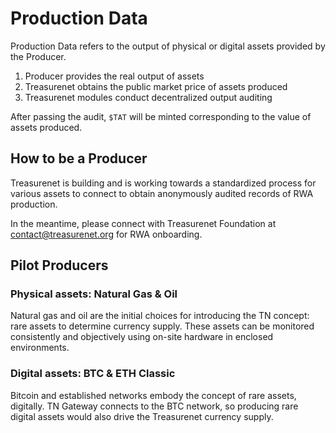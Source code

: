 # Production Data

Production Data refers to the output of physical or digital assets provided by the Producer.

1. Producer provides the real output of assets
2. Treasurenet obtains the public market price of assets produced
3. Treasurenet modules conduct decentralized output auditing

After passing the audit, `$TAT` will be minted corresponding to the value of assets produced.

## How to be a Producer

Treasurenet is building and is working towards a standardized process for various assets to connect to obtain anonymously audited records of RWA production.

In the meantime, please connect with Treasurenet Foundation at contact@treasurenet.org for RWA onboarding.

## Pilot Producers

### Physical assets: Natural Gas & Oil

Natural gas and oil are the initial choices for introducing the TN concept: rare assets to determine currency supply. These assets can be monitored consistently and objectively using on-site hardware in enclosed environments.

### Digital assets: BTC & ETH Classic

Bitcoin and established networks embody the concept of rare assets, digitally. TN Gateway connects to the BTC network, so producing rare digital assets would also drive the Treasurenet currency supply.
